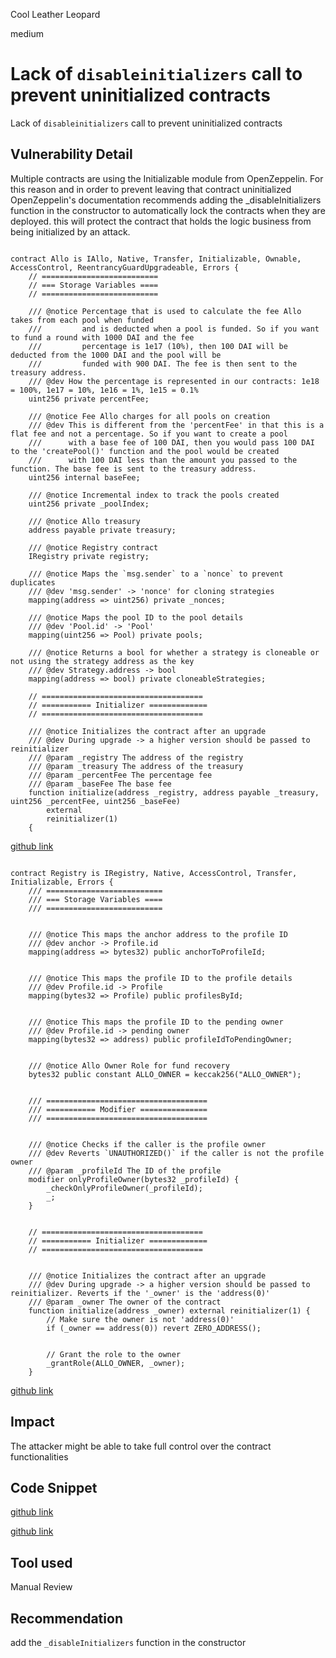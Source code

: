 Cool Leather Leopard

medium

# Lack of `disableinitializers` call to prevent uninitialized contracts
Lack of `disableinitializers` call to prevent uninitialized contracts

## Vulnerability Detail
Multiple contracts are using the Initializable module from OpenZeppelin. For this reason and in order to prevent leaving that contract uninitialized OpenZeppelin's documentation recommends adding the _disableInitializers function in the constructor to automatically lock the contracts when they are deployed. this will protect the contract that holds the logic business from being initialized by an attack.

```solidity

contract Allo is IAllo, Native, Transfer, Initializable, Ownable, AccessControl, ReentrancyGuardUpgradeable, Errors {
    // ==========================
    // === Storage Variables ====
    // ==========================

    /// @notice Percentage that is used to calculate the fee Allo takes from each pool when funded
    ///         and is deducted when a pool is funded. So if you want to fund a round with 1000 DAI and the fee
    ///         percentage is 1e17 (10%), then 100 DAI will be deducted from the 1000 DAI and the pool will be
    ///         funded with 900 DAI. The fee is then sent to the treasury address.
    /// @dev How the percentage is represented in our contracts: 1e18 = 100%, 1e17 = 10%, 1e16 = 1%, 1e15 = 0.1%
    uint256 private percentFee;

    /// @notice Fee Allo charges for all pools on creation
    /// @dev This is different from the 'percentFee' in that this is a flat fee and not a percentage. So if you want to create a pool
    ///      with a base fee of 100 DAI, then you would pass 100 DAI to the 'createPool()' function and the pool would be created
    ///      with 100 DAI less than the amount you passed to the function. The base fee is sent to the treasury address.
    uint256 internal baseFee;

    /// @notice Incremental index to track the pools created
    uint256 private _poolIndex;

    /// @notice Allo treasury
    address payable private treasury;

    /// @notice Registry contract
    IRegistry private registry;

    /// @notice Maps the `msg.sender` to a `nonce` to prevent duplicates
    /// @dev 'msg.sender' -> 'nonce' for cloning strategies
    mapping(address => uint256) private _nonces;

    /// @notice Maps the pool ID to the pool details
    /// @dev 'Pool.id' -> 'Pool'
    mapping(uint256 => Pool) private pools;

    /// @notice Returns a bool for whether a strategy is cloneable or not using the strategy address as the key
    /// @dev Strategy.address -> bool
    mapping(address => bool) private cloneableStrategies;

    // ====================================
    // =========== Initializer =============
    // ====================================

    /// @notice Initializes the contract after an upgrade
    /// @dev During upgrade -> a higher version should be passed to reinitializer
    /// @param _registry The address of the registry
    /// @param _treasury The address of the treasury
    /// @param _percentFee The percentage fee
    /// @param _baseFee The base fee
    function initialize(address _registry, address payable _treasury, uint256 _percentFee, uint256 _baseFee)
        external
        reinitializer(1)
    {

```

[github link](https://github.com/sherlock-audit/2023-09-Gitcoin/blob/main/allo-v2/contracts/core/Allo.sol#L38-L90)

```solidity

contract Registry is IRegistry, Native, AccessControl, Transfer, Initializable, Errors {
    /// ==========================
    /// === Storage Variables ====
    /// ==========================


    /// @notice This maps the anchor address to the profile ID
    /// @dev anchor -> Profile.id
    mapping(address => bytes32) public anchorToProfileId;


    /// @notice This maps the profile ID to the profile details
    /// @dev Profile.id -> Profile
    mapping(bytes32 => Profile) public profilesById;


    /// @notice This maps the profile ID to the pending owner
    /// @dev Profile.id -> pending owner
    mapping(bytes32 => address) public profileIdToPendingOwner;


    /// @notice Allo Owner Role for fund recovery
    bytes32 public constant ALLO_OWNER = keccak256("ALLO_OWNER");


    /// ====================================
    /// =========== Modifier ===============
    /// ====================================


    /// @notice Checks if the caller is the profile owner
    /// @dev Reverts `UNAUTHORIZED()` if the caller is not the profile owner
    /// @param _profileId The ID of the profile
    modifier onlyProfileOwner(bytes32 _profileId) {
        _checkOnlyProfileOwner(_profileId);
        _;
    }


    // ====================================
    // =========== Initializer =============
    // ====================================


    /// @notice Initializes the contract after an upgrade
    /// @dev During upgrade -> a higher version should be passed to reinitializer. Reverts if the '_owner' is the 'address(0)'
    /// @param _owner The owner of the contract
    function initialize(address _owner) external reinitializer(1) {
        // Make sure the owner is not 'address(0)'
        if (_owner == address(0)) revert ZERO_ADDRESS();


        // Grant the role to the owner
        _grantRole(ALLO_OWNER, _owner);
    }

```
[github link](https://github.com/sherlock-audit/2023-09-Gitcoin/blob/main/allo-v2/contracts/core/Registry.sol#L40-L85)

## Impact
The attacker might be able to take full control over the contract functionalities

## Code Snippet

[github link](https://github.com/sherlock-audit/2023-09-Gitcoin/blob/main/allo-v2/contracts/core/Allo.sol#L38-L90)

[github link](https://github.com/sherlock-audit/2023-09-Gitcoin/blob/main/allo-v2/contracts/core/Registry.sol#L40-L85)

## Tool used

Manual Review

## Recommendation
add the `_disableInitializers` function in the constructor
